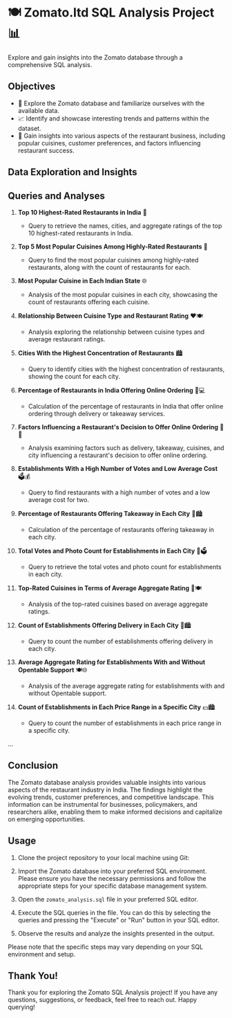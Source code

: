 # 🍽️ Zomato.ltd SQL Analysis Project 📊

Explore and gain insights into the Zomato database through a comprehensive SQL analysis.

## Objectives

- 🧭 Explore the Zomato database and familiarize ourselves with the available data.
- 📈 Identify and showcase interesting trends and patterns within the dataset.
- 🍕 Gain insights into various aspects of the restaurant business, including popular cuisines, customer preferences, and factors influencing restaurant success.

## Data Exploration and Insights

## Queries and Analyses

1. **Top 10 Highest-Rated Restaurants in India** 🌟
   - Query to retrieve the names, cities, and aggregate ratings of the top 10 highest-rated restaurants in India.

2. **Top 5 Most Popular Cuisines Among Highly-Rated Restaurants** 🍜
   - Query to find the most popular cuisines among highly-rated restaurants, along with the count of restaurants for each.

3. **Most Popular Cuisine in Each Indian State** 🌐
   - Analysis of the most popular cuisines in each city, showcasing the count of restaurants offering each cuisine.

4. **Relationship Between Cuisine Type and Restaurant Rating** ❤️🍽️
   - Analysis exploring the relationship between cuisine types and average restaurant ratings.

5. **Cities With the Highest Concentration of Restaurants** 🏙️
   - Query to identify cities with the highest concentration of restaurants, showing the count for each city.

6. **Percentage of Restaurants in India Offering Online Ordering** 📱💻
   - Calculation of the percentage of restaurants in India that offer online ordering through delivery or takeaway services.

7. **Factors Influencing a Restaurant's Decision to Offer Online Ordering** 🤔💡
   - Analysis examining factors such as delivery, takeaway, cuisines, and city influencing a restaurant's decision to offer online ordering.

8. **Establishments With a High Number of Votes and Low Average Cost** 🗳️💰
   - Query to find restaurants with a high number of votes and a low average cost for two.

9. **Percentage of Restaurants Offering Takeaway in Each City** 🥡🏙️
   - Calculation of the percentage of restaurants offering takeaway in each city.

10. **Total Votes and Photo Count for Establishments in Each City** 📸🗳️
    - Query to retrieve the total votes and photo count for establishments in each city.

11. **Top-Rated Cuisines in Terms of Average Aggregate Rating** 🌟🍽️
    - Analysis of the top-rated cuisines based on average aggregate ratings.

12. **Count of Establishments Offering Delivery in Each City** 🚚🏙️
    - Query to count the number of establishments offering delivery in each city.

13. **Average Aggregate Rating for Establishments With and Without Opentable Support** 🍽️🌐
    - Analysis of the average aggregate rating for establishments with and without Opentable support.

14. **Count of Establishments in Each Price Range in a Specific City** 💵🏙️
    - Query to count the number of establishments in each price range in a specific city.


...

## Conclusion

The Zomato database analysis provides valuable insights into various aspects of the restaurant industry in India. The findings highlight the evolving trends, customer preferences, and competitive landscape. This information can be instrumental for businesses, policymakers, and researchers alike, enabling them to make informed decisions and capitalize on emerging opportunities.

## Usage

1. Clone the project repository to your local machine using Git:

2. Import the Zomato database into your preferred SQL environment. Please ensure you have the necessary permissions and follow the appropriate steps for your specific database management system.

3. Open the `zomato_analysis.sql` file in your preferred SQL editor.

4. Execute the SQL queries in the file. You can do this by selecting the queries and pressing the "Execute" or "Run" button in your SQL editor.

5. Observe the results and analyze the insights presented in the output.

Please note that the specific steps may vary depending on your SQL environment and setup.

## Thank You! 

Thank you for exploring the Zomato SQL Analysis project! If you have any questions, suggestions, or feedback, feel free to reach out. Happy querying!
